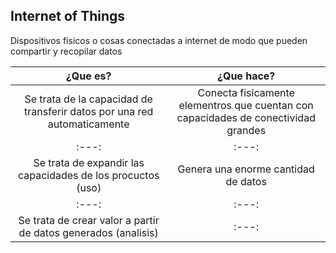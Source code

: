 ## Internet of Things

Dispositivos fisicos o cosas conectadas a internet de modo que pueden compartir y recopilar datos

| ¿Que es? | ¿Que hace? |
| :---: | :---: |
| Se trata de la capacidad de transferir datos por una red automaticamente | Conecta fisicamente elementros que cuentan con capacidades de conectividad grandes |
| :---: | :---: |
| Se trata de expandir las capacidades de los procuctos (uso) | Genera una enorme cantidad de datos |
| :---: | :---: |
| Se trata de crear valor a partir de datos generados (analisis) | :---: |
